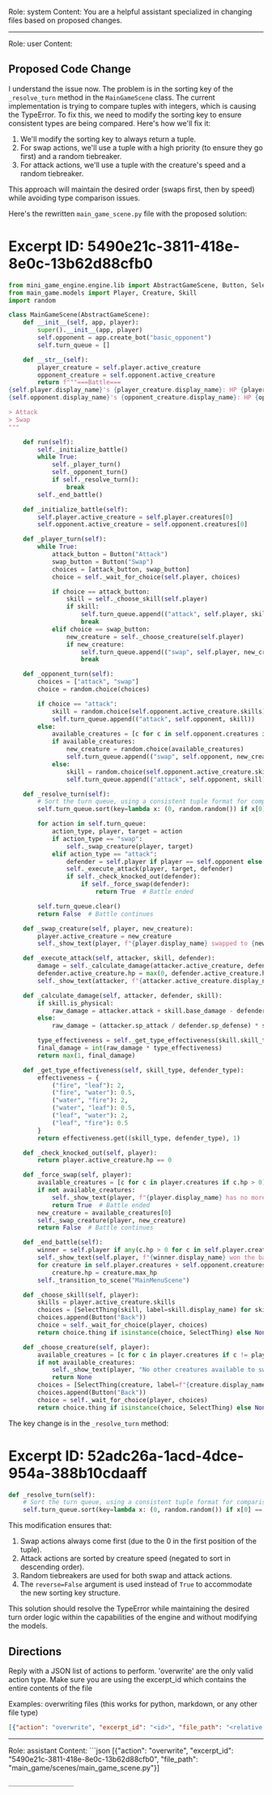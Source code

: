 Role: system
Content: You are a helpful assistant specialized in changing files based on proposed changes.
__________________
Role: user
Content: 
## Proposed Code Change
I understand the issue now. The problem is in the sorting key of the `_resolve_turn` method in the `MainGameScene` class. The current implementation is trying to compare tuples with integers, which is causing the TypeError. To fix this, we need to modify the sorting key to ensure consistent types are being compared. Here's how we'll fix it:

1. We'll modify the sorting key to always return a tuple.
2. For swap actions, we'll use a tuple with a high priority (to ensure they go first) and a random tiebreaker.
3. For attack actions, we'll use a tuple with the creature's speed and a random tiebreaker.

This approach will maintain the desired order (swaps first, then by speed) while avoiding type comparison issues.

Here's the rewritten `main_game_scene.py` file with the proposed solution:

# Excerpt ID: 5490e21c-3811-418e-8e0c-13b62d88cfb0
```python main_game/scenes/main_game_scene.py
from mini_game_engine.engine.lib import AbstractGameScene, Button, SelectThing
from main_game.models import Player, Creature, Skill
import random

class MainGameScene(AbstractGameScene):
    def __init__(self, app, player):
        super().__init__(app, player)
        self.opponent = app.create_bot("basic_opponent")
        self.turn_queue = []

    def __str__(self):
        player_creature = self.player.active_creature
        opponent_creature = self.opponent.active_creature
        return f"""===Battle===
{self.player.display_name}'s {player_creature.display_name}: HP {player_creature.hp}/{player_creature.max_hp}
{self.opponent.display_name}'s {opponent_creature.display_name}: HP {opponent_creature.hp}/{opponent_creature.max_hp}

> Attack
> Swap
"""

    def run(self):
        self._initialize_battle()
        while True:
            self._player_turn()
            self._opponent_turn()
            if self._resolve_turn():
                break
        self._end_battle()

    def _initialize_battle(self):
        self.player.active_creature = self.player.creatures[0]
        self.opponent.active_creature = self.opponent.creatures[0]

    def _player_turn(self):
        while True:
            attack_button = Button("Attack")
            swap_button = Button("Swap")
            choices = [attack_button, swap_button]
            choice = self._wait_for_choice(self.player, choices)

            if choice == attack_button:
                skill = self._choose_skill(self.player)
                if skill:
                    self.turn_queue.append(("attack", self.player, skill))
                    break
            elif choice == swap_button:
                new_creature = self._choose_creature(self.player)
                if new_creature:
                    self.turn_queue.append(("swap", self.player, new_creature))
                    break

    def _opponent_turn(self):
        choices = ["attack", "swap"]
        choice = random.choice(choices)

        if choice == "attack":
            skill = random.choice(self.opponent.active_creature.skills)
            self.turn_queue.append(("attack", self.opponent, skill))
        else:
            available_creatures = [c for c in self.opponent.creatures if c != self.opponent.active_creature and c.hp > 0]
            if available_creatures:
                new_creature = random.choice(available_creatures)
                self.turn_queue.append(("swap", self.opponent, new_creature))
            else:
                skill = random.choice(self.opponent.active_creature.skills)
                self.turn_queue.append(("attack", self.opponent, skill))

    def _resolve_turn(self):
        # Sort the turn queue, using a consistent tuple format for comparison
        self.turn_queue.sort(key=lambda x: (0, random.random()) if x[0] == "swap" else (1, -x[1].active_creature.speed, random.random()), reverse=False)

        for action in self.turn_queue:
            action_type, player, target = action
            if action_type == "swap":
                self._swap_creature(player, target)
            elif action_type == "attack":
                defender = self.player if player == self.opponent else self.opponent
                self._execute_attack(player, target, defender)
                if self._check_knocked_out(defender):
                    if self._force_swap(defender):
                        return True  # Battle ended

        self.turn_queue.clear()
        return False  # Battle continues

    def _swap_creature(self, player, new_creature):
        player.active_creature = new_creature
        self._show_text(player, f"{player.display_name} swapped to {new_creature.display_name}!")

    def _execute_attack(self, attacker, skill, defender):
        damage = self._calculate_damage(attacker.active_creature, defender.active_creature, skill)
        defender.active_creature.hp = max(0, defender.active_creature.hp - damage)
        self._show_text(attacker, f"{attacker.active_creature.display_name} used {skill.display_name} and dealt {damage} damage!")

    def _calculate_damage(self, attacker, defender, skill):
        if skill.is_physical:
            raw_damage = attacker.attack + skill.base_damage - defender.defense
        else:
            raw_damage = (attacker.sp_attack / defender.sp_defense) * skill.base_damage

        type_effectiveness = self._get_type_effectiveness(skill.skill_type, defender.creature_type)
        final_damage = int(raw_damage * type_effectiveness)
        return max(1, final_damage)

    def _get_type_effectiveness(self, skill_type, defender_type):
        effectiveness = {
            ("fire", "leaf"): 2,
            ("fire", "water"): 0.5,
            ("water", "fire"): 2,
            ("water", "leaf"): 0.5,
            ("leaf", "water"): 2,
            ("leaf", "fire"): 0.5
        }
        return effectiveness.get((skill_type, defender_type), 1)

    def _check_knocked_out(self, player):
        return player.active_creature.hp == 0

    def _force_swap(self, player):
        available_creatures = [c for c in player.creatures if c.hp > 0]
        if not available_creatures:
            self._show_text(player, f"{player.display_name} has no more creatures left!")
            return True  # Battle ended
        new_creature = available_creatures[0]
        self._swap_creature(player, new_creature)
        return False  # Battle continues

    def _end_battle(self):
        winner = self.player if any(c.hp > 0 for c in self.player.creatures) else self.opponent
        self._show_text(self.player, f"{winner.display_name} won the battle!")
        for creature in self.player.creatures + self.opponent.creatures:
            creature.hp = creature.max_hp
        self._transition_to_scene("MainMenuScene")

    def _choose_skill(self, player):
        skills = player.active_creature.skills
        choices = [SelectThing(skill, label=skill.display_name) for skill in skills]
        choices.append(Button("Back"))
        choice = self._wait_for_choice(player, choices)
        return choice.thing if isinstance(choice, SelectThing) else None

    def _choose_creature(self, player):
        available_creatures = [c for c in player.creatures if c != player.active_creature and c.hp > 0]
        if not available_creatures:
            self._show_text(player, "No other creatures available to swap!")
            return None
        choices = [SelectThing(creature, label=f"{creature.display_name} (HP: {creature.hp}/{creature.max_hp})") for creature in available_creatures]
        choices.append(Button("Back"))
        choice = self._wait_for_choice(player, choices)
        return choice.thing if isinstance(choice, SelectThing) else None
```

The key change is in the `_resolve_turn` method:

# Excerpt ID: 52adc26a-1acd-4dce-954a-388b10cdaaff
```python
def _resolve_turn(self):
    # Sort the turn queue, using a consistent tuple format for comparison
    self.turn_queue.sort(key=lambda x: (0, random.random()) if x[0] == "swap" else (1, -x[1].active_creature.speed, random.random()), reverse=False)
```

This modification ensures that:
1. Swap actions always come first (due to the 0 in the first position of the tuple).
2. Attack actions are sorted by creature speed (negated to sort in descending order).
3. Random tiebreakers are used for both swap and attack actions.
4. The `reverse=False` argument is used instead of `True` to accommodate the new sorting key structure.

This solution should resolve the TypeError while maintaining the desired turn order logic within the capabilities of the engine and without modifying the models.

## Directions
Reply with a JSON list of actions to perform. 'overwrite' are the only valid action type. 
Make sure you are using the excerpt_id which contains the entire contents of the file

Examples:
overwriting files (this works for python, markdown, or any other file type)
```json output_example1
[{"action": "overwrite", "excerpt_id": "<id>", "file_path": "<relative file path>"}]
```

__________________
Role: assistant
Content: ```json
[{"action": "overwrite", "excerpt_id": "5490e21c-3811-418e-8e0c-13b62d88cfb0", "file_path": "main_game/scenes/main_game_scene.py"}]
```
__________________
